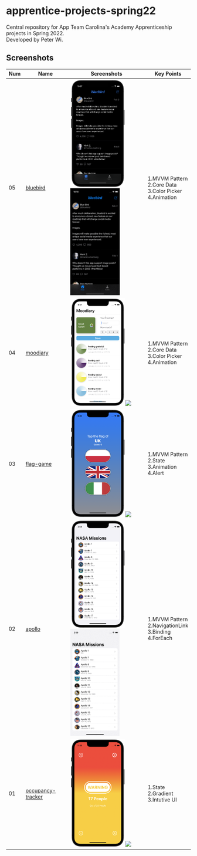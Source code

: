 # apprentice-projects-spring22
Central repository for App Team Carolina's Academy Apprenticeship projects in Spring 2022.
<br>Developed by Peter Wi.

## Screenshots

|Num|Name|Screenshots|Key Points
|--|--|--|--|
|05|[bluebird](p05-socialmedia)|<img src="p05-socialmedia/Screenshots/frame_1.png" width="150"/><img src="p05-socialmedia/Screenshots/record_1.gif" width="135"/>|1.MVVM Pattern<br>2.Core Data<br>3.Color Picker<br>4.Animation
|04|[moodiary](p04-mood-tracker)|<img src="p04-mood-tracker/Screenshots/moodiary_4.png" width="150"/><img src="p04-mood-tracker/Screenshots/record_1.gif" width="135"/>|1.MVVM Pattern<br>2.Core Data<br>3.Color Picker<br>4.Animation
|03|[flag-game](p03-flag-refactoring)|<img src="p03-flag-refactoring/Screenshots/flag_1.png" width="150"/><img src="p03-flag-refactoring/Screenshots/record_1.gif" width="135"/>|1.MVVM Pattern<br>2.State<br>3.Animation<br>4.Alert
|02|[apollo](p02-apollo)|<img src="p02-apollo/Screenshots/apollo_1.png" width="150"/><img src="p02-apollo/Screenshots/record_1.gif" width="135"/>|1.MVVM Pattern<br>2.NavigationLink<br>3.Binding<br>4.ForEach
|01|[occupancy-tracker](p01-occupancy-tracker)|<img src="p01-occupancy-tracker/Screenshots/counter_3.png" width="150"/><img src="p01-occupancy-tracker/Screenshots/record_1.gif" width="135"/>|1.State<br>2.Gradient<br>3.Intutive UI

